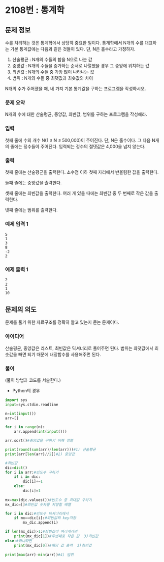 # 2108번 : 통계학

## 문제 정보

수를 처리하는 것은 통계학에서 상당히 중요한 일이다. 통계학에서 N개의 수를 대표하는 기본 통계값에는 다음과 같은 것들이 있다. 단, N은 홀수라고 가정하자.

1. 산술평균 : N개의 수들의 합을 N으로 나눈 값
2. 중앙값 : N개의 수들을 증가하는 순서로 나열했을 경우 그 중앙에 위치하는 값
3. 최빈값 : N개의 수들 중 가장 많이 나타나는 값
4. 범위 : N개의 수들 중 최댓값과 최솟값의 차이

N개의 수가 주어졌을 때, 네 가지 기본 통계값을 구하는 프로그램을 작성하시오.

### 문제 요약

N개의 수에 대한 산술평균, 중앙값, 최빈값, 범위를 구하는 프로그램을 작성해라.

### 입력

첫째 줄에 수의 개수 N(1 ≤ N ≤ 500,000)이 주어진다. 단, N은 홀수이다. 그 다음 N개의 줄에는 정수들이 주어진다. 입력되는 정수의 절댓값은 4,000을 넘지 않는다.

### 출력

첫째 줄에는 산술평균을 출력한다. 소수점 이하 첫째 자리에서 반올림한 값을 출력한다.

둘째 줄에는 중앙값을 출력한다.

셋째 줄에는 최빈값을 출력한다. 여러 개 있을 때에는 최빈값 중 두 번째로 작은 값을 출력한다.

넷째 줄에는 범위를 출력한다.

### 예제 입력 1

```
5
1
3
8
-2
2
```

### 예제 출력 1

```
2
2
1
10
```

## 문제의 의도

문제를 풀기 위한 자료구조를 정확히 알고 있는지 묻는 문제이다.

### 아이디어

산술평균, 중앙값은 리스트, 최빈값은 딕셔너리로 풀어주면 된다. 범위는 최댓값에서 최솟값을 빼면 되기 때문에 내장함수를 사용해주면 된다.

### 풀이

(풀이 방법과 코드를 서술한다.)

- Python의 경우

```python
import sys
input=sys.stdin.readline

n=int(input())
arr=[]

for i in range(n):
    arr.append(int(input()))

arr.sort()#중앙값을 구하기 위해 정렬

print(round(sum(arr)/len(arr)))#1) 산술평균
print(arr[len(arr)//2])#2) 중앙값

#최빈값
dic=dict()
for i in arr:#빈도수 구하기
    if i in dic:
        dic[i]+=1
    else:
        dic[i]=1
        
mx=max(dic.values())#빈도수 중 최대값 구하기
mx_dic=[]#최빈값 숫자를 저장할 배열

for i in dic:#빈도수 딕셔너리에서
    if mx==dic[i]:#최빈값의 key저장
        mx_dic.append(i)

if len(mx_dic)>1:#최빈값이 여러개라면
    print(mx_dic[1])#두번째로 작은 값  3)최빈값
else:#하나라면
    print(mx_dic[0])#해당 값 출력  3)최빈값
    
print(max(arr)-min(arr))#4) 범위

```